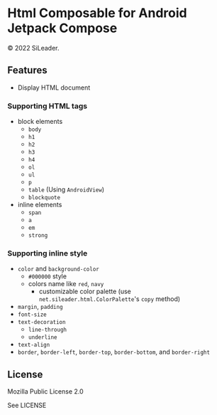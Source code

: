 # Html Composable for Android Jetpack Compose

&copy; 2022 SiLeader.

## Features

+ Display HTML document

### Supporting HTML tags

+ block elements
    + `body`
    + `h1`
    + `h2`
    + `h3`
    + `h4`
    + `ol`
    + `ul`
    + `p`
    + `table` (Using `AndroidView`)
    + `blockquote`
+ inline elements
    + `span`
    + `a`
    + `em`
    + `strong`

### Supporting inline style

+ `color` and `background-color`
    + `#000000` style
    + colors name like `red`, `navy`
        + customizable color palette (use `net.sileader.html.ColorPalette`'s `copy` method)
+ `margin`, `padding`
+ `font-size`
+ `text-decoration`
    + `line-through`
    + `underline`
+ `text-align`
+ `border`, `border-left`, `border-top`, `border-bottom`, and `border-right`

## License

Mozilla Public License 2.0

See LICENSE
